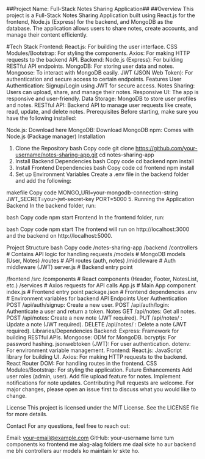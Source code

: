 ##Project Name: Full-Stack Notes Sharing Application##
##Overview
This project is a Full-Stack Notes Sharing Application built using React.js for the frontend, Node.js (Express) for the backend, and MongoDB as the database. The application allows users to share notes, create accounts, and manage their content efficiently.

#Tech Stack
Frontend:
React.js: For building the user interface.
CSS Modules/Bootstrap: For styling the components.
Axios: For making HTTP requests to the backend API.
Backend:
Node.js (Express): For building RESTful API endpoints.
MongoDB: For storing user data and notes.
Mongoose: To interact with MongoDB easily.
JWT (JSON Web Token): For authentication and secure access to certain endpoints.
Features
User Authentication: Signup/Login using JWT for secure access.
Notes Sharing: Users can upload, share, and manage their notes.
Responsive UI: The app is responsive and user-friendly.
Data Storage: MongoDB to store user profiles and notes.
RESTful API: Backend API to manage user requests like create, read, update, and delete notes.
Prerequisites
Before starting, make sure you have the following installed:

Node.js: Download here
MongoDB: Download MongoDB
npm: Comes with Node.js (Package manager)
Installation
1. Clone the Repository
bash
Copy code
git clone https://github.com/your-username/notes-sharing-app.git
cd notes-sharing-app
2. Install Backend Dependencies
bash
Copy code
cd backend
npm install
3. Install Frontend Dependencies
bash
Copy code
cd frontend
npm install
4. Set up Environment Variables
Create a .env file in the backend folder and add the following:

makefile
Copy code
MONGO_URI=your-mongodb-connection-string
JWT_SECRET=your-jwt-secret-key
PORT=5000
5. Running the Application
Backend
In the backend folder, run:

bash
Copy code
npm start
Frontend
In the frontend folder, run:

bash
Copy code
npm start
The frontend will run on http://localhost:3000 and the backend on http://localhost:5000.

Project Structure
bash
Copy code
/notes-sharing-app
  /backend
    /controllers      # Contains API logic for handling requests
    /models           # MongoDB models (User, Notes)
    /routes           # API routes (auth, notes)
    /middleware       # Auth middleware (JWT)
    server.js         # Backend entry point
  
  /frontend
    /src
      /components     # React components (Header, Footer, NotesList, etc.)
      /services       # Axios requests for API calls
      App.js          # Main App component
      index.js        # Frontend entry point
    package.json      # Frontend dependencies
  .env                # Environment variables for backend
API Endpoints
User Authentication
POST /api/auth/signup: Create a new user.
POST /api/auth/login: Authenticate a user and return a token.
Notes
GET /api/notes: Get all notes.
POST /api/notes: Create a new note (JWT required).
PUT /api/notes/
: Update a note (JWT required).
DELETE /api/notes/
: Delete a note (JWT required).
Libraries/Dependencies
Backend:
Express: Framework for building RESTful APIs.
Mongoose: ODM for MongoDB.
bcryptjs: For password hashing.
jsonwebtoken (JWT): For user authentication.
dotenv: For environment variable management.
Frontend:
React.js: JavaScript library for building UI.
Axios: For making HTTP requests to the backend.
React Router DOM: For handling routes in the frontend.
CSS Modules/Bootstrap: For styling the application.
Future Enhancements
Add user roles (admin, user).
Add file upload feature for notes.
Implement notifications for note updates.
Contributing
Pull requests are welcome. For major changes, please open an issue first to discuss what you would like to change.

License
This project is licensed under the MIT License. See the LICENSE file for more details.

Contact
For any questions, feel free to reach out:

Email: your-email@example.com
GitHub: your-username
Isme tum components ko frontend me alag-alag folders me daal skte ho aur backend me bhi controllers aur models ko maintain kr skte ho.
